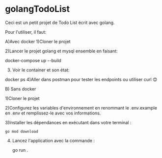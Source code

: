 # golangTodoList

Ceci est un petit projet de Todo List écrit avec golang.

Pour l'utiliser, il faut:

A)Avec docker
1)Cloner le projet

2)Lancer le projet golang et mysql ensemble en faisant: 

  docker-compose up --build
  
3) Voir le container et son état:

  docker ps
4)Aller dans postman pour tester les endpoints ou utiliser curl 😊

B) Sans docker

1)Cloner le projet

2)Configurez les variables d'environnement en renommant le .env.example
  en .env et remplissez-le avec vos informations.

3)Installer les dépendances en exécutant dans votre terminal :

    go mod download

4) Lancez l'application avec la commande :

    go run .

